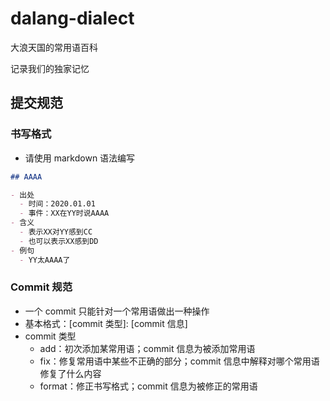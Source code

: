 # dalang-dialect

大浪天国的常用语百科

记录我们的独家记忆

## 提交规范

### 书写格式

- 请使用 markdown 语法编写

```markdown
## AAAA

- 出处
  - 时间：2020.01.01
  - 事件：XX在YY时说AAAA
- 含义
  - 表示XX对YY感到CC
  - 也可以表示XX感到DD
- 例句
  - YY太AAAA了
```

### Commit 规范

- 一个 commit 只能针对一个常用语做出一种操作
- 基本格式：[commit 类型]: [commit 信息]
- commit 类型
  - add：初次添加某常用语；commit 信息为被添加常用语
  - fix：修复常用语中某些不正确的部分；commit 信息中解释对哪个常用语修复了什么内容
  - format：修正书写格式；commit 信息为被修正的常用语

